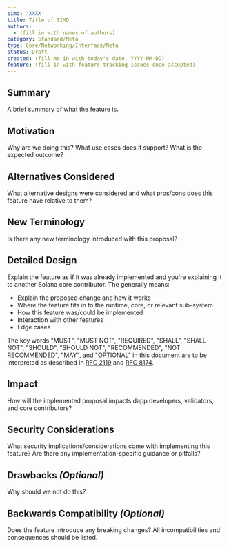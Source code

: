 ```yaml
---
simd: 'XXXX'
title: Title of SIMD
authors:
  - (fill in with names of authors)
category: Standard/Meta
type: Core/Networking/Interface/Meta
status: Draft
created: (fill me in with today's date, YYYY-MM-DD)
feature: (fill in with feature tracking issues once accepted)
---
```


## Summary

A brief summary of what the feature is.

## Motivation

Why are we doing this? What use cases does it support? What is the expected
outcome?

## Alternatives Considered

What alternative designs were considered and what pros/cons does this feature
have relative to them?

## New Terminology

Is there any new terminology introduced with this proposal?

## Detailed Design

Explain the feature as if it was already implemented and you're explaining it
to another Solana core contributor. The generally means:

- Explain the proposed change and how it works
- Where the feature fits in to the runtime, core, or relevant sub-system
- How this feature was/could be implemented
- Interaction with other features
- Edge cases

The key words "MUST", "MUST NOT", "REQUIRED", "SHALL", "SHALL NOT", "SHOULD", "SHOULD NOT", "RECOMMENDED", "NOT RECOMMENDED", "MAY", and "OPTIONAL" in this document are to be interpreted as described in [RFC 2119](https://www.ietf.org/rfc/rfc2119.txt) and [RFC 8174](https://www.ietf.org/rfc/rfc8174.txt).

## Impact

How will the implemented proposal impacts dapp developers, validators, and core contributors?

## Security Considerations

What security implications/considerations come with implementing this feature?
Are there any implementation-specific guidance or pitfalls?

## Drawbacks *(Optional)*

Why should we not do this?

## Backwards Compatibility *(Optional)*

Does the feature introduce any breaking changes? All incompatibilities and
consequences should be listed.